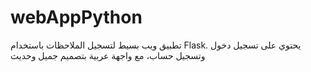# webAppPython
تطبيق ويب بسيط لتسجيل الملاحظات باستخدام Flask. يحتوي على تسجيل دخول وتسجيل حساب، مع واجهة عربية بتصميم جميل وحديث
